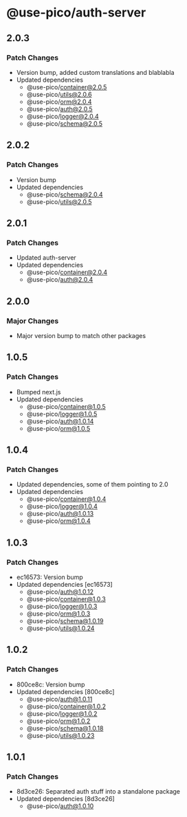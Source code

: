 # @use-pico/auth-server

## 2.0.3

### Patch Changes

- Version bump, added custom translations and blablabla
- Updated dependencies
    - @use-pico/container@2.0.5
    - @use-pico/utils@2.0.6
    - @use-pico/orm@2.0.4
    - @use-pico/auth@2.0.5
    - @use-pico/logger@2.0.4
    - @use-pico/schema@2.0.5

## 2.0.2

### Patch Changes

- Version bump
- Updated dependencies
    - @use-pico/schema@2.0.4
    - @use-pico/utils@2.0.5

## 2.0.1

### Patch Changes

- Updated auth-server
- Updated dependencies
    - @use-pico/container@2.0.4
    - @use-pico/auth@2.0.4

## 2.0.0

### Major Changes

- Major version bump to match other packages

## 1.0.5

### Patch Changes

- Bumped next.js
- Updated dependencies
    - @use-pico/container@1.0.5
    - @use-pico/logger@1.0.5
    - @use-pico/auth@1.0.14
    - @use-pico/orm@1.0.5

## 1.0.4

### Patch Changes

- Updated dependencies, some of them pointing to 2.0
- Updated dependencies
    - @use-pico/container@1.0.4
    - @use-pico/logger@1.0.4
    - @use-pico/auth@1.0.13
    - @use-pico/orm@1.0.4

## 1.0.3

### Patch Changes

- ec16573: Version bump
- Updated dependencies [ec16573]
    - @use-pico/auth@1.0.12
    - @use-pico/container@1.0.3
    - @use-pico/logger@1.0.3
    - @use-pico/orm@1.0.3
    - @use-pico/schema@1.0.19
    - @use-pico/utils@1.0.24

## 1.0.2

### Patch Changes

- 800ce8c: Version bump
- Updated dependencies [800ce8c]
    - @use-pico/auth@1.0.11
    - @use-pico/container@1.0.2
    - @use-pico/logger@1.0.2
    - @use-pico/orm@1.0.2
    - @use-pico/schema@1.0.18
    - @use-pico/utils@1.0.23

## 1.0.1

### Patch Changes

- 8d3ce26: Separated auth stuff into a standalone package
- Updated dependencies [8d3ce26]
    - @use-pico/auth@1.0.10
